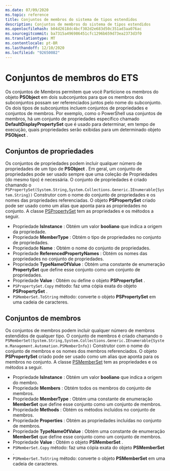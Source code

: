 ```yaml
---
ms.date: 07/09/2020
ms.topic: reference
title: Conjuntos de membros do sistema de tipos estendidos
description: Conjuntos de membros do sistema de tipos estendidos
ms.openlocfilehash: b04d2618dc4bcf302d2e683d50c351ad3aa076ac
ms.sourcegitcommit: ba7315a496986451cfc1296b659d73ea2373d3f0
ms.translationtype: MT
ms.contentlocale: pt-BR
ms.lasthandoff: 12/10/2020
ms.locfileid: "92650082"
---
```

# <a name="ets-member-sets"></a>Conjuntos de membros do ETS

Os conjuntos de Membros permitem que você Particione os membros do objeto **PSObject** em dois subconjuntos para que os membros dos subconjuntos possam ser referenciados juntos pelo nome do subconjunto. Os dois tipos de subconjuntos incluem conjuntos de propriedades e conjuntos de membros. Por exemplo, como o PowerShell usa conjuntos de membros, há um conjunto de propriedades específico chamado **DefaultDisplayPropertySet** que é usado para determinar, em tempo de execução, quais propriedades serão exibidas para um determinado objeto **PSObject** .

## <a name="property-sets"></a>Conjuntos de propriedades

Os conjuntos de propriedades podem incluir qualquer número de propriedades de um tipo de **PSObject** . Em geral, um conjunto de propriedades pode ser usado sempre que uma coleção de Propriedades (do mesmo tipo) é necessária. O conjunto de propriedades é criado chamando o `PSPropertySet(System.String,System.Collections.Generic.IEnumerable{System.String})` Construtor com o nome do conjunto de propriedades e os nomes das propriedades referenciadas. O objeto **PSPropertySet** criado pode ser usado como um alias que aponta para as propriedades no conjunto. A classe [PSPropertySet](/dotnet/api/system.management.automation.pspropertyset) tem as propriedades e os métodos a seguir.

- Propriedade **IsInstance** : Obtém um valor **booliano** que indica a origem da propriedade.
- Propriedade **MemberType** : Obtém o tipo de propriedades no conjunto de propriedades.
- Propriedade **Name** : Obtém o nome do conjunto de propriedades.
- Propriedade **ReferencedPropertyNames** : Obtém os nomes das propriedades no conjunto de propriedades.
- Propriedade **TypeNameOfValue** : Obtém uma constante de enumeração **PropertySet** que define esse conjunto como um conjunto de propriedades.
- Propriedade **Value** : Obtém ou define o objeto **PSPropertySet** .
- `PSPropertySet.Copy` método: faz uma cópia exata do objeto **PSPropertySet** .
- `PSMemberSet.ToString` método: converte o objeto **PSPropertySet** em uma cadeia de caracteres.

## <a name="member-sets"></a>Conjuntos de membros

Os conjuntos de membros podem incluir qualquer número de membros estendidos de qualquer tipo. O conjunto de membros é criado chamando o `PSMemberSet(System.String,System.Collections.Generic.IEnumerable{System.Management.Automation.PSMemberInfo})`
Construtor com o nome do conjunto de membros e os nomes dos membros referenciados. O objeto **PSPropertySet** criado pode ser usado como um alias que aponta para os membros no conjunto. A classe [PSMemberSet](/dotnet/api/system.management.automation.psmemberset) tem as propriedades e os métodos a seguir.

- Propriedade **IsInstance** : Obtém um valor **booliano** que indica a origem do membro.
- Propriedade **Members** : Obtém todos os membros do conjunto de membros.
- Propriedade **MemberType** : Obtém uma constante de enumeração **MemberSet** que define esse conjunto como um conjunto de membros.
- Propriedade **Methods** : Obtém os métodos incluídos no conjunto de membros.
- Propriedade **Properties** : Obtém as propriedades incluídas no conjunto de membros.
- Propriedade **TypeNameOfValue** : Obtém uma constante de enumeração **MemberSet** que define esse conjunto como um conjunto de membros.
- Propriedade **Value** : Obtém o objeto **PSMemberSet** .
- `PSMemberSet.Copy` método: faz uma cópia exata do objeto **PSMemberSet** .
- `PSMemberSet.ToString` método: converte o objeto **PSMemberSet** em uma cadeia de caracteres.
